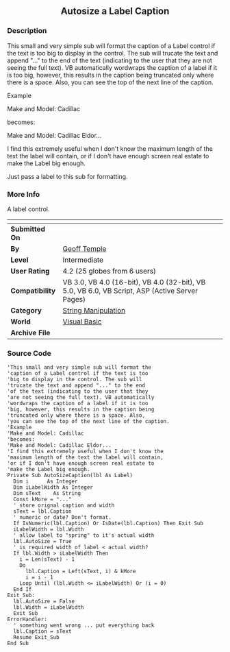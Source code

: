 ﻿<div align="center">

## Autosize a Label Caption


</div>

### Description

This small and very simple sub will format the caption of a Label control if the text is too big to display in the control. The sub will trucate the text and append "..." to the end of the text (indicating to the user that they are not seeing the full text). VB automatically wordwraps the caption of a label if it is too big, however, this results in the caption being truncated only where there is a space. Also, you can see the top of the next line of the caption.

Example

Make and Model: Cadillac

becomes:

Make and Model: Cadillac Eldor...

I find this extremely useful when I don't know the maximum length of the text the label will contain, or if I don't have enough screen real estate to make the Label big enough.

Just pass a label to this sub for formatting.
 
### More Info
 
A label control.


<span>             |<span>
---                |---
**Submitted On**   |
**By**             |[Geoff Temple](https://github.com/Planet-Source-Code/PSCIndex/blob/master/ByAuthor/geoff-temple.md)
**Level**          |Intermediate
**User Rating**    |4.2 (25 globes from 6 users)
**Compatibility**  |VB 3\.0, VB 4\.0 \(16\-bit\), VB 4\.0 \(32\-bit\), VB 5\.0, VB 6\.0, VB Script, ASP \(Active Server Pages\) 
**Category**       |[String Manipulation](https://github.com/Planet-Source-Code/PSCIndex/blob/master/ByCategory/string-manipulation__1-5.md)
**World**          |[Visual Basic](https://github.com/Planet-Source-Code/PSCIndex/blob/master/ByWorld/visual-basic.md)
**Archive File**   |[](https://github.com/Planet-Source-Code/geoff-temple-autosize-a-label-caption__1-6998/archive/master.zip)





### Source Code

```
'This small and very simple sub will format the
'caption of a Label control if the text is too
'big to display in the control. The sub will
'trucate the text and append "..." to the end
'of the text (indicating to the user that they
'are not seeing the full text). VB automatically
'wordwraps the caption of a label if it is too
'big, however, this results in the caption being
'truncated only where there is a space. Also,
'you can see the top of the next line of the caption.
'Example
'Make and Model: Cadillac
'becomes:
'Make and Model: Cadillac Eldor...
'I find this extremely useful when I don't know the
'maximum length of the text the label will contain,
'or if I don't have enough screen real estate to
'make the Label big enough.
Private Sub AutoSizeCaption(lbl As Label)
  Dim i      As Integer
  Dim iLabelWidth As Integer
  Dim sText    As String
  Const kMore = "..."
  ' store orignal caption and width
  sText = lbl.Caption
  ' numeric or date? Don't format.
  If IsNumeric(lbl.Caption) Or IsDate(lbl.Caption) Then Exit Sub
  iLabelWidth = lbl.Width
  ' allow label to "spring" to it's actual width
  lbl.AutoSize = True
  ' is required width of label < actual width?
  If lbl.Width > iLabelWidth Then
    i = Len(sText) - 1
    Do
      lbl.Caption = Left(sText, i) & kMore
      i = i - 1
    Loop Until (lbl.Width <= iLabelWidth) Or (i = 0)
  End If
Exit_Sub:
  lbl.AutoSize = False
  lbl.Width = iLabelWidth
  Exit Sub
ErrorHandler:
  ' something went wrong ... put everything back
  lbl.Caption = sText
  Resume Exit_Sub
End Sub
```

